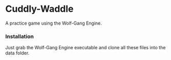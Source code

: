 # Cuddly-Waddle

A practice game using the Wolf-Gang Engine.

### Installation

Just grab the Wolf-Gang Engine executable and clone all these files into the data folder.
